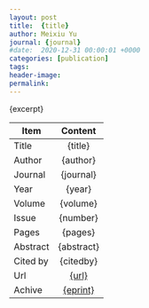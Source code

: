 ```yaml
---
layout: post
title:  {title}
author: Meixiu Yu
journal: {journal}
#date:  2020-12-31 00:00:01 +0000
categories: [publication]
tags: 
header-image: 
permalink: 
---
```

{excerpt}
<!--the above is the excerpt-->
<!--more-->
<!--the following is the text-->


| Item           | Content    |
| ---------------|:-----------:|
| Title          | {title}     |
| Author         | {author}    |
| Journal        | {journal}   |
| Year           | {year}      |
| Volume         | {volume}	   |
| Issue          | {number}	   |
| Pages          | {pages}	   |
| Abstract       | {abstract}	 |
| Cited by			 | {citedby}   |
| Url  					 | [{url}]({url})		   |
| Achive 	       | [{eprint}]({eprint})		 |

